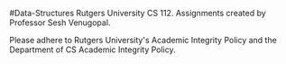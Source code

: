 #Data-Structures
Rutgers University CS 112. Assignments created by Professor Sesh Venugopal.

Please adhere to Rutgers University's Academic Integrity Policy and the Department of CS Academic Integrity Policy.
